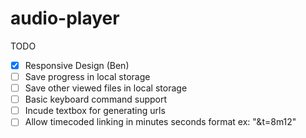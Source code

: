# audio-player

TODO
- [x] Responsive Design (Ben)
- [ ] Save progress in local storage
- [ ] Save other viewed files in local storage
- [ ] Basic keyboard command support
- [ ] Incude textbox for generating urls
- [ ] Allow timecoded linking in minutes seconds format ex: "&t=8m12"

